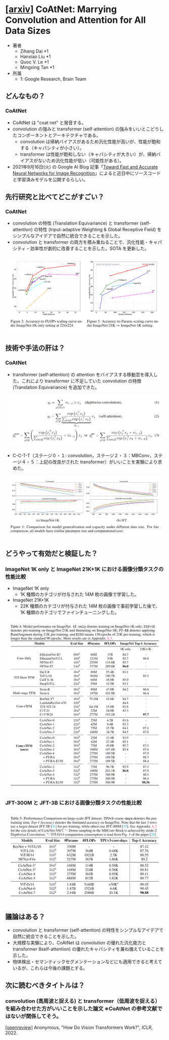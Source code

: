# [\[arxiv\]](https://arxiv.org/abs/2106.04803v2) CoAtNet: Marrying Convolution and Attention for All Data Sizes

- 著者
    - Zihang Dai *1
    - Hanxiao Liu *1
    - Quoc V. Le *1
    - Mingxing Tan *1
- 所属
    - 1: Google Research, Brain Team


## どんなもの？
### CoAtNet
- CoAtNet は "coat net" と発音する。
- convolution の強みと transformer (self-attention) の強みをいいとこどりしたコンポーネントとアーキテクチャである。
  - convolution は帰納バイアスがあるため汎化性能が高いが、性能が飽和する（キャパシティが小さい）。
  - transformer は性能が飽和しない（キャパシティが大きい）が、帰納バイアスがないため汎化性能が低い（可能性がある）。
- 2021年9月16日(火) の Google AI Blog 記事「[Toward Fast and Accurate Neural Networks for Image Recognition](https://ai.googleblog.com/2021/09/toward-fast-and-accurate-neural.html)」によると近日中にソースコードと学習済みモデルを公開するらしい。


## 先行研究と比べてどこがすごい？
### CoAtNet
- convolution の特性 (Translation Equivariance) と transformer (self-attention) の特性 (Input-adaptive Weighting & Global Receptive Field) をシンプルなアイデアで自然に統合できることを示した。
- convolution と transformer の両方を積み重ねることで、汎化性能・キャパシティ・効率性が劇的に改善することを示した。SOTA を更新した。

![図２](figure_2.png)


## 技術や手法の肝は？
### CoAtNet
- transformer (self-attention) の attention をバイアスする移動窓を導入した。これにより transformer に不足していた convolution の特徴 (Translation Equivariance) を追加できた。

![式１～３](equation_1to3.png)

- C-C-T-T（ステージ０・１: convolution，ステージ２・３：MBConv，ステージ４・５：上記の改良がされた transformer）がいいことを実験により求めた。

![図１](figure_1.png)


## どうやって有効だと検証した？
### ImageNet 1K only と ImageNet 21K+1K における画像分類タスクの性能比較

- ImageNet 1K only
  - 1K 種類のカテゴリが付与された 14M 枚の画像で学習した。
- ImageNet 21K+1K
  - 22K 種類のカテゴリが付与された 14M 枚の画像で事前学習した後で、1K 種類のカテゴリでファインチューニングした。

![表４](table_4.png)

### JFT-300M と JFT-3B における画像分類タスクの性能比較
![表５](table_5.png)


## 議論はある？
- convolution と transformer (self-attention) の特性をシンプルなアイデアで自然に統合できることを示した。
- 大規模な実験により、CoAtNet は convolution の優れた汎化能力と transformer 8self-attention) の優れたキャパシティを兼ね備えていることを示した。
- 物体検出・セマンティックセグメンテーションなどにも適用できると考えているが、これらは今後の課題とする。


## 次に読むべきタイトルは？
### convolution (高周波と捉える) と transformer（低周波を捉える）を組み合わせた方がいいことを示した論文 ※CoAtNet の参考文献ではないが関係してそう。
[\[openreview\]](https://openreview.net/forum?id=D78Go4hVcxO) Anonymous, "How Do Vision Transformers Work?", ICLR, 2022.

